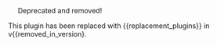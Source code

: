 <div class="alert alert-danger" role="alert"><span class="fa-lg glyphicon glyphicon-remove-circle"></span>&nbsp;&nbsp;&nbsp;&nbsp; Deprecated and removed!
</div>

This plugin has been replaced with {{replacement_plugins}} in v{{removed_in_version}.